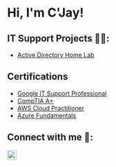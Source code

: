 <h1>Hi, I'm C'Jay!</h1>

<h2>IT Support Projects 👨‍💻:</h2>

  - [Active Directory Home Lab](https://github.com/cjayknight/ActiveDirectoryLab/tree/main)

<h2>Certifications</h2>

- [Google IT Support Professional](https://www.youtube.com/watch?v=a83ASGn_V_s)
- [CompTIA A+](https://www.youtube.com/watch?v=uHy3oM7NnoU)
- [AWS Cloud Practitioner](https://www.youtube.com/watch?v=N-L9hklSlNk)
- [Azure Fundamentals](https://www.youtube.com/watch?v=OfvdQeh79s0)


<h2>Connect with me 🤳:</h2>


[<img align="left" alt="CJayKnight | LinkedIn" width="22px" src="https://cdn.jsdelivr.net/npm/simple-icons@v3/icons/linkedin.svg" />][linkedin]

[linkedin]: https://https://www.linkedin.com/in/cjayknight

<!--
**cjayknight/cjayknight** is a ✨ _special_ ✨ repository because its `README.md` (this file) appears on your GitHub profile.

Here are some ideas to get you started:

- 🔭 I’m currently working on ...
- 🌱 I’m currently learning ...
- 👯 I’m looking to collaborate on ...
- 🤔 I’m looking for help with ...
- 💬 Ask me about ...
- 📫 How to reach me: ...
- 😄 Pronouns: ...
- ⚡ Fun fact: ...
-->
